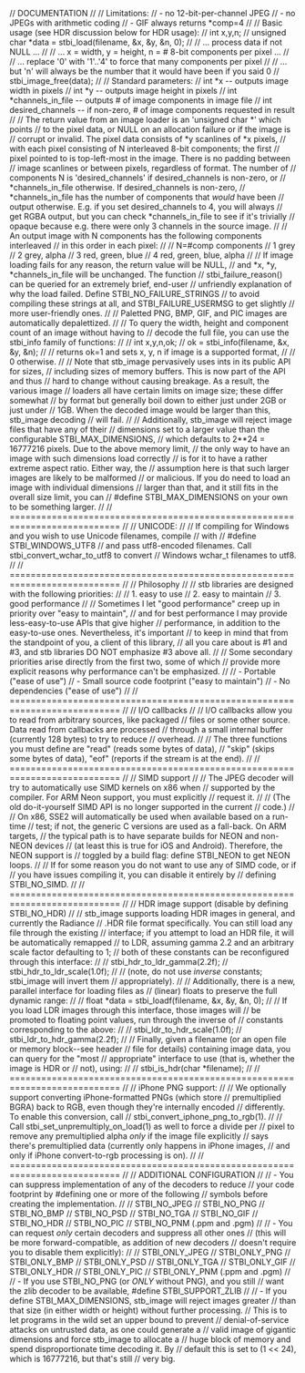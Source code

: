 // DOCUMENTATION
//
// Limitations:
//    - no 12-bit-per-channel JPEG
//    - no JPEGs with arithmetic coding
//    - GIF always returns *comp=4
//
// Basic usage (see HDR discussion below for HDR usage):
//    int x,y,n;
//    unsigned char *data = stbi_load(filename, &x, &y, &n, 0);
//    // ... process data if not NULL ...
//    // ... x = width, y = height, n = # 8-bit components per pixel ...
//    // ... replace '0' with '1'..'4' to force that many components per pixel
//    // ... but 'n' will always be the number that it would have been if you said 0
//    stbi_image_free(data);
//
// Standard parameters:
//    int *x                 -- outputs image width in pixels
//    int *y                 -- outputs image height in pixels
//    int *channels_in_file  -- outputs # of image components in image file
//    int desired_channels   -- if non-zero, # of image components requested in result
//
// The return value from an image loader is an 'unsigned char *' which points
// to the pixel data, or NULL on an allocation failure or if the image is
// corrupt or invalid. The pixel data consists of *y scanlines of *x pixels,
// with each pixel consisting of N interleaved 8-bit components; the first
// pixel pointed to is top-left-most in the image. There is no padding between
// image scanlines or between pixels, regardless of format. The number of
// components N is 'desired_channels' if desired_channels is non-zero, or
// *channels_in_file otherwise. If desired_channels is non-zero,
// *channels_in_file has the number of components that _would_ have been
// output otherwise. E.g. if you set desired_channels to 4, you will always
// get RGBA output, but you can check *channels_in_file to see if it's trivially
// opaque because e.g. there were only 3 channels in the source image.
//
// An output image with N components has the following components interleaved
// in this order in each pixel:
//
//     N=#comp     components
//       1           grey
//       2           grey, alpha
//       3           red, green, blue
//       4           red, green, blue, alpha
//
// If image loading fails for any reason, the return value will be NULL,
// and *x, *y, *channels_in_file will be unchanged. The function
// stbi_failure_reason() can be queried for an extremely brief, end-user
// unfriendly explanation of why the load failed. Define STBI_NO_FAILURE_STRINGS
// to avoid compiling these strings at all, and STBI_FAILURE_USERMSG to get slightly
// more user-friendly ones.
//
// Paletted PNG, BMP, GIF, and PIC images are automatically depalettized.
//
// To query the width, height and component count of an image without having to
// decode the full file, you can use the stbi_info family of functions:
//
//   int x,y,n,ok;
//   ok = stbi_info(filename, &x, &y, &n);
//   // returns ok=1 and sets x, y, n if image is a supported format,
//   // 0 otherwise.
//
// Note that stb_image pervasively uses ints in its public API for sizes,
// including sizes of memory buffers. This is now part of the API and thus
// hard to change without causing breakage. As a result, the various image
// loaders all have certain limits on image size; these differ somewhat
// by format but generally boil down to either just under 2GB or just under
// 1GB. When the decoded image would be larger than this, stb_image decoding
// will fail.
//
// Additionally, stb_image will reject image files that have any of their
// dimensions set to a larger value than the configurable STBI_MAX_DIMENSIONS,
// which defaults to 2**24 = 16777216 pixels. Due to the above memory limit,
// the only way to have an image with such dimensions load correctly
// is for it to have a rather extreme aspect ratio. Either way, the
// assumption here is that such larger images are likely to be malformed
// or malicious. If you do need to load an image with individual dimensions
// larger than that, and it still fits in the overall size limit, you can
// #define STBI_MAX_DIMENSIONS on your own to be something larger.
//
// ===========================================================================
//
// UNICODE:
//
//   If compiling for Windows and you wish to use Unicode filenames, compile
//   with
//       #define STBI_WINDOWS_UTF8
//   and pass utf8-encoded filenames. Call stbi_convert_wchar_to_utf8 to convert
//   Windows wchar_t filenames to utf8.
//
// ===========================================================================
//
// Philosophy
//
// stb libraries are designed with the following priorities:
//
//    1. easy to use
//    2. easy to maintain
//    3. good performance
//
// Sometimes I let "good performance" creep up in priority over "easy to maintain",
// and for best performance I may provide less-easy-to-use APIs that give higher
// performance, in addition to the easy-to-use ones. Nevertheless, it's important
// to keep in mind that from the standpoint of you, a client of this library,
// all you care about is #1 and #3, and stb libraries DO NOT emphasize #3 above all.
//
// Some secondary priorities arise directly from the first two, some of which
// provide more explicit reasons why performance can't be emphasized.
//
//    - Portable ("ease of use")
//    - Small source code footprint ("easy to maintain")
//    - No dependencies ("ease of use")
//
// ===========================================================================
//
// I/O callbacks
//
// I/O callbacks allow you to read from arbitrary sources, like packaged
// files or some other source. Data read from callbacks are processed
// through a small internal buffer (currently 128 bytes) to try to reduce
// overhead.
//
// The three functions you must define are "read" (reads some bytes of data),
// "skip" (skips some bytes of data), "eof" (reports if the stream is at the end).
//
// ===========================================================================
//
// SIMD support
//
// The JPEG decoder will try to automatically use SIMD kernels on x86 when
// supported by the compiler. For ARM Neon support, you must explicitly
// request it.
//
// (The old do-it-yourself SIMD API is no longer supported in the current
// code.)
//
// On x86, SSE2 will automatically be used when available based on a run-time
// test; if not, the generic C versions are used as a fall-back. On ARM targets,
// the typical path is to have separate builds for NEON and non-NEON devices
// (at least this is true for iOS and Android). Therefore, the NEON support is
// toggled by a build flag: define STBI_NEON to get NEON loops.
//
// If for some reason you do not want to use any of SIMD code, or if
// you have issues compiling it, you can disable it entirely by
// defining STBI_NO_SIMD.
//
// ===========================================================================
//
// HDR image support   (disable by defining STBI_NO_HDR)
//
// stb_image supports loading HDR images in general, and currently the Radiance
// .HDR file format specifically. You can still load any file through the existing
// interface; if you attempt to load an HDR file, it will be automatically remapped
// to LDR, assuming gamma 2.2 and an arbitrary scale factor defaulting to 1;
// both of these constants can be reconfigured through this interface:
//
//     stbi_hdr_to_ldr_gamma(2.2f);
//     stbi_hdr_to_ldr_scale(1.0f);
//
// (note, do not use _inverse_ constants; stbi_image will invert them
// appropriately).
//
// Additionally, there is a new, parallel interface for loading files as
// (linear) floats to preserve the full dynamic range:
//
//    float *data = stbi_loadf(filename, &x, &y, &n, 0);
//
// If you load LDR images through this interface, those images will
// be promoted to floating point values, run through the inverse of
// constants corresponding to the above:
//
//     stbi_ldr_to_hdr_scale(1.0f);
//     stbi_ldr_to_hdr_gamma(2.2f);
//
// Finally, given a filename (or an open file or memory block--see header
// file for details) containing image data, you can query for the "most
// appropriate" interface to use (that is, whether the image is HDR or
// not), using:
//
//     stbi_is_hdr(char *filename);
//
// ===========================================================================
//
// iPhone PNG support:
//
// We optionally support converting iPhone-formatted PNGs (which store
// premultiplied BGRA) back to RGB, even though they're internally encoded
// differently. To enable this conversion, call
// stbi_convert_iphone_png_to_rgb(1).
//
// Call stbi_set_unpremultiply_on_load(1) as well to force a divide per
// pixel to remove any premultiplied alpha *only* if the image file explicitly
// says there's premultiplied data (currently only happens in iPhone images,
// and only if iPhone convert-to-rgb processing is on).
//
// ===========================================================================
//
// ADDITIONAL CONFIGURATION
//
//  - You can suppress implementation of any of the decoders to reduce
//    your code footprint by #defining one or more of the following
//    symbols before creating the implementation.
//
//        STBI_NO_JPEG
//        STBI_NO_PNG
//        STBI_NO_BMP
//        STBI_NO_PSD
//        STBI_NO_TGA
//        STBI_NO_GIF
//        STBI_NO_HDR
//        STBI_NO_PIC
//        STBI_NO_PNM   (.ppm and .pgm)
//
//  - You can request *only* certain decoders and suppress all other ones
//    (this will be more forward-compatible, as addition of new decoders
//    doesn't require you to disable them explicitly):
//
//        STBI_ONLY_JPEG
//        STBI_ONLY_PNG
//        STBI_ONLY_BMP
//        STBI_ONLY_PSD
//        STBI_ONLY_TGA
//        STBI_ONLY_GIF
//        STBI_ONLY_HDR
//        STBI_ONLY_PIC
//        STBI_ONLY_PNM   (.ppm and .pgm)
//
//   - If you use STBI_NO_PNG (or _ONLY_ without PNG), and you still
//     want the zlib decoder to be available, #define STBI_SUPPORT_ZLIB
//
//  - If you define STBI_MAX_DIMENSIONS, stb_image will reject images greater
//    than that size (in either width or height) without further processing.
//    This is to let programs in the wild set an upper bound to prevent
//    denial-of-service attacks on untrusted data, as one could generate a
//    valid image of gigantic dimensions and force stb_image to allocate a
//    huge block of memory and spend disproportionate time decoding it. By
//    default this is set to (1 << 24), which is 16777216, but that's still
//    very big.
